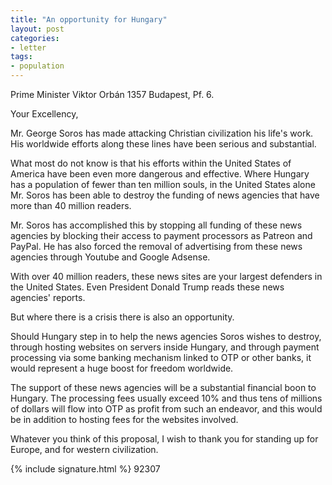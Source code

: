 ```yaml
---
title: "An opportunity for Hungary"
layout: post
categories:
- letter
tags:
- population
---
```


Prime Minister Viktor Orbán
1357 Budapest, Pf. 6.

Your Excellency,

Mr. George Soros has made attacking Christian civilization his life's work. His worldwide efforts along these lines have been serious and substantial.

What most do not know is that his efforts within the United States of America have been even more dangerous and effective. Where Hungary has a population of fewer than ten million souls, in the United States alone Mr. Soros has been able to destroy the funding of news agencies that have more than 40 million readers.

Mr. Soros has accomplished this by stopping all funding of these news agencies by blocking their access to payment processors as Patreon and PayPal. He has also forced the removal of advertising from these news agencies through Youtube and Google Adsense.

With over 40 million readers, these news sites are your largest defenders in the United States. Even President Donald Trump reads these news agencies' reports.

But where there is a crisis there is also an opportunity.

Should Hungary step in to help the news agencies Soros wishes to destroy, through hosting websites on servers inside Hungary, and through payment processing via some banking mechanism linked to OTP or other banks, it would represent a huge boost for freedom worldwide.

The support of these news agencies will be a substantial financial boon to Hungary. The processing fees usually exceed 10% and thus tens of millions of dollars will flow into OTP as profit from such an endeavor, and this would be in addition to hosting fees for the websites involved.

Whatever you think of this proposal, I wish to thank you for standing up for Europe, and for western civilization.

{% include signature.html %}
 92307